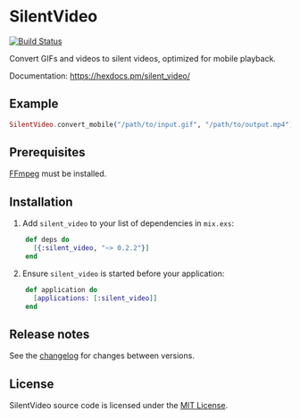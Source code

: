# SilentVideo

[![Build Status](https://travis-ci.org/talklittle/silent_video.svg?branch=master)](https://travis-ci.org/talklittle/silent_video)

Convert GIFs and videos to silent videos, optimized for mobile playback.

Documentation: https://hexdocs.pm/silent_video/

## Example

```elixir
SilentVideo.convert_mobile("/path/to/input.gif", "/path/to/output.mp4")
```

## Prerequisites

[FFmpeg](https://ffmpeg.org/) must be installed.

## Installation

  1. Add `silent_video` to your list of dependencies in `mix.exs`:

```elixir
    def deps do
      [{:silent_video, "~> 0.2.2"}]
    end
```

  2. Ensure `silent_video` is started before your application:

```elixir
    def application do
      [applications: [:silent_video]]
    end
```

## Release notes

See the [changelog](CHANGELOG.md) for changes between versions.

## License

SilentVideo source code is licensed under the [MIT License](LICENSE.md).
